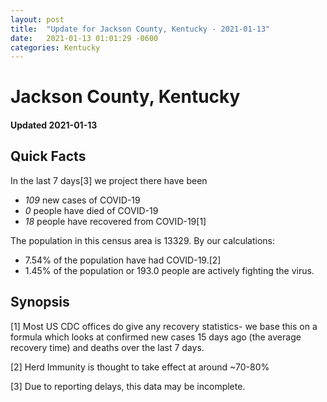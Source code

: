 ```yaml
---
layout: post
title:  "Update for Jackson County, Kentucky - 2021-01-13"
date:   2021-01-13 01:01:29 -0600
categories: Kentucky
---
```


# Jackson County, Kentucky
#### Updated 2021-01-13

## Quick Facts

In the last 7 days[3] we project there have been
- *109* new cases of COVID-19
- *0* people have died of COVID-19
- *18* people have recovered from COVID-19[1]

The population in this census area is 13329. By our calculations:
- 7.54% of the population have had COVID-19.[2]
- 1.45% of the population or 193.0 people are actively fighting the virus.

## Synopsis




[1] Most US CDC offices do give any recovery statistics- we base this on a formula which looks at confirmed new cases
15 days ago (the average recovery time) and deaths over the last 7 days.

[2] Herd Immunity is thought to take effect at around ~70-80%

[3] Due to reporting delays, this data may be incomplete.
 
    